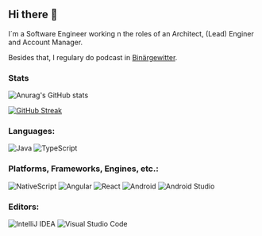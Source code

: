 ## Hi there 👋

I´m a Software Engineer working n the roles of an Architect, (Lead) Enginer and Account Manager.

Besides that, I regulary do podcast in [Binärgewitter](http://blog.binaergewitter.de/).



<p> <!-- GitHub README Stats -->

### Stats 
![Anurag's GitHub stats](https://github-readme-stats.vercel.app/api?username=madmas&count_private=true&show_icons=true&theme=tokyonight&hide_border=true)
 
  <!-- 
  <a href="https://github.com/madmas?tab=repositories">
    <img width="500" height="auto" alt="madmas's github stats" 
         src="https://github-readme-stats.vercel.app/api?username=madmas&show_icons=true&theme=algolia&count_private=true" />
 </a>
-->
  </p>

<!--
**madmas/madmas** is a ✨ _special_ ✨ repository because its `README.md` (this file) appears on your GitHub profile.

Here are some ideas to get you started:

- 🔭 I’m currently working on ...
- 🌱 I’m currently learning ...
- 👯 I’m looking to collaborate on ...
- 🤔 I’m looking for help with ...
- 💬 Ask me about ...
- 📫 How to reach me: ...
- 😄 Pronouns: ...
- ⚡ Fun fact: ...
-->
 
[![GitHub Streak](http://github-readme-streak-stats.herokuapp.com?user=madmas&theme=tokyonight&hide_border=true&date_format=j%20M%5B%20Y%5D)](https://git.io/streak-stats)




### Languages:

![Java](https://img.shields.io/badge/java-%230175C2.svg?style=for-the-badge&logo=java&logoColor=white) 
![TypeScript](https://img.shields.io/badge/typescript-3670A0?style=for-the-badge&logo=typescript&logoColor=ffdd54)

### Platforms, Frameworks, Engines, etc.:

![NativeScript](https://img.shields.io/badge/NativeScript-%2302569B.svg?style=for-the-badge&logo=NativeScript&logoColor=white) 
![Angular](https://img.shields.io/badge/Angular-%2302569B.svg?style=for-the-badge&logo=Angular&logoColor=white) 
![React](https://img.shields.io/badge/React-%2302569B.svg?style=for-the-badge&logo=React&logoColor=white) 
![Android](https://img.shields.io/badge/Android-3DDC84?style=for-the-badge&logo=android&logoColor=white) 
![Android Studio](https://img.shields.io/badge/Android%20Studio-3DDC84.svg?style=for-the-badge&logo=android-studio&logoColor=white)

### Editors:

![IntelliJ IDEA](https://img.shields.io/badge/IntelliJIDEA-000000.svg?style=for-the-badge&logo=intellij-idea&logoColor=white)
![Visual Studio Code](https://img.shields.io/badge/Visual%20Studio%20Code-0078d7.svg?style=for-the-badge&logo=visual-studio-code&logoColor=white) 

